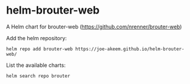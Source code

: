 # helm-brouter-web
A Helm chart for brouter-web (https://github.com/nrenner/brouter-web)

Add the helm repository:
```shell
helm repo add brouter-web https://joe-akeem.github.io/helm-brouter-web/
```

List the available charts:
```shell
helm search repo brouter
```
